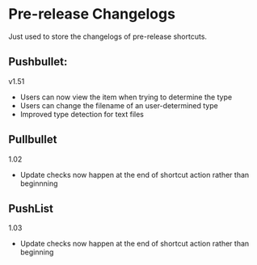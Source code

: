 # Pre-release Changelogs
Just used to store the changelogs of pre-release shortcuts. 

## Pushbullet:
v1.51
- Users can now view the item when trying to determine the type
- Users can change the filename of an user-determined type
- Improved type detection for text files

## Pullbullet
1.02
- Update checks now happen at the end of shortcut action rather than beginnning

## PushList
1.03
- Update checks now happen at the end of shortcut action rather than beginning
